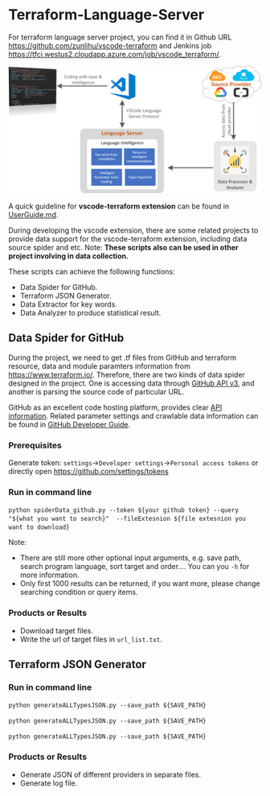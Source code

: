 # Terraform-Language-Server
For terraform language server project, you can find it in Github URL  https://github.com/zunlihu/vscode-terraform and Jenkins job https://tfci.westus2.cloudapp.azure.com/job/vscode_terraform/.

![](https://github.com/zunlihu/Terraform-Language-Server/blob/master/images/System%20Architecture.png)

A quick guideline for **vscode-terraform extension** can be found in [UserGuide.md](https://github.com/zunlihu/Terraform-Language-Server/blob/master/UserGuide.md).

During developing the vscode extension, there are some related projects to provide data support for the vscode-terraform extension, 
including data source spider and etc. Note: **These scripts also can be used in other project involving in data collection.**

These scripts can achieve the following functions:

- Data Spider for GitHub.
- Terraform JSON Generator.
- Data Extractor for key words.
- Data Analyzer to produce statistical result.

## Data Spider for GitHub
During the project, we need to get .tf files from GitHub and terraform resource, data and module paramters information from 
https://www.terraform.io/.
Therefore, there are two kinds of data spider designed in the project. One is accessing data through 
[GitHub API v3](https://developer.github.com/v3/), and another is parsing the source code of particular URL.

GitHub as an excellent code hosting platform, provides clear [API information](https://api.github.com/). 
Related parameter settings and crawlable data information can be found in [GitHub Developer Guide](https://developer.github.com/v3/). 

### Prerequisites
Generate token: ```settings```->```Developer settings```->```Personal access tokens``` or directly open https://github.com/settings/tokens 

### Run in command line
```python spiderData_github.py --token ${your github token} --query "${what you want to search}"  --fileExtesnion ${file extesnion you want to download}```

Note: 
- There are still more other optional input arguments,  e.g. save path, search program language, sort target and order.... You can you ```-h``` for more information.
- Only first 1000 results can be returned, if you want more, please change searching condition or query items.

### Products or Results
- Download target files.
- Write the url of target files in ```url_list.txt```.

## Terraform JSON Generator

### Run in command line
```python generateALLTypesJSON.py --save_path ${SAVE_PATH}```

```python generateALLTypesJSON.py --save_path ${SAVE_PATH}```

```python generateALLTypesJSON.py --save_path ${SAVE_PATH}```

### Products or Results
- Generate JSON of different providers in separate files.
- Generate log file.

## 
